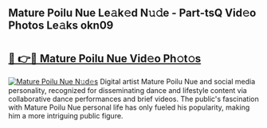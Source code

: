 ## Mature Poilu Nue Le𝚊k𝚎d N𝚞𝚍e - Part-tsQ Vid𝚎o Photos Le𝚊ks okn09

# <h2><a href="http://fb1m7nl.evod.top/?m=Mature+Poilu+Nue">🔗 👉🔴 Mature Poilu Nue Vid𝚎o Ph𝚘t𝚘s</a></h2>

[![Mature Poilu Nue N𝚞d𝚎s](https://i.imgur.com/8V9OHl7.gif)](http://fb1m7nl.evod.top/?m=Mature+Poilu+Nue)
Digital artist Mature Poilu Nue and social media personality, recognized for disseminating dance and lifestyle content via collaborative dance performances and brief videos. The public's fascination with Mature Poilu Nue personal life has only fueled his popularity, making him a more intriguing public figure. 
